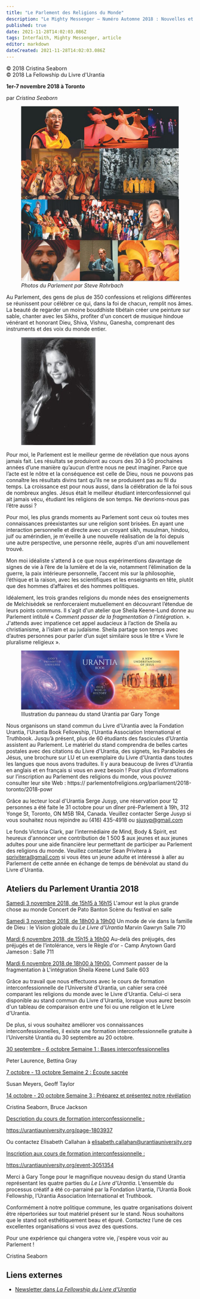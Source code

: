 ```yaml
---
title: "Le Parlement des Religions du Monde"
description: "Le Mighty Messenger — Numéro Automne 2018 : Nouvelles et opinions pour les lecteurs du Livre d'Urantia"
published: true
date: 2021-11-28T14:02:03.086Z
tags: Interfaith, Mighty Messenger, article
editor: markdown
dateCreated: 2021-11-28T14:02:03.086Z
---
```


<p class="v-card v-sheet theme--light grey lighten-3 px-2">© 2018 Cristina Seaborn<br>© 2018 La Fellowship du Livre d'Urantia</p>

**1er-7 novembre 2018 à Toronto**

par _Cristina Seaborn_

<figure id="Figure_1" class="image urantiapedia">
<img src="/image/article/The_Mighty_Messenger/2018_Fall/Parliament.jpg">
<figcaption><em>Photos du Parlement par Steve Rohrbach</em></figcaption>
</figure>

Au Parlement, des gens de plus de 350 confessions et religions différentes se réunissent pour célébrer ce qui, dans la foi de chacun, remplit nos âmes. La beauté de regarder un moine bouddhiste tibétain créer une peinture sur sable, chanter avec les Sikhs, profiter d'un concert de musique hindoue vénérant et honorant Dieu, Shiva, Vishnu, Ganesha, comprenant des instruments et des voix du monde entier.

<figure id="Figure_2" class="image urantiapedia image-style-align-left">
<img src="/image/article/The_Mighty_Messenger/2018_Fall/Cristina_Seaborn.jpg">
</figure>

Pour moi, le Parlement est le meilleur germe de révélation que nous ayons jamais fait. Les résultats se produiront au cours des 30 à 50 prochaines années d’une manière qu’aucun d’entre nous ne peut imaginer. Parce que l’acte est le nôtre et la conséquence est celle de Dieu, nous ne pouvons pas connaître les résultats divins tant qu’ils ne se produisent pas au fil du temps. La croissance est pour nous aussi, dans la célébration de la foi sous de nombreux angles. Jésus était le meilleur étudiant interconfessionnel qui ait jamais vécu, étudiant les religions de son temps. Ne devrions-nous pas l’être aussi ?

Pour moi, les plus grands moments au Parlement sont ceux où toutes mes connaissances préexistantes sur une religion sont brisées. En ayant une interaction personnelle et directe avec un croyant sikh, musulman, hindou, juif ou amérindien, je m'éveille à une nouvelle réalisation de la foi depuis une autre perspective, une personne réelle, auprès d'un ami nouvellement trouvé.

Mon moi idéaliste s'attend à ce que nous expérimentions davantage de signes de vie à l’ère de la lumière et de la vie, notamment l’élimination de la guerre, la paix intérieure personnelle, l’accent mis sur la philosophie, l’éthique et la raison, avec les scientifiques et les enseignants en tête, plutôt que des hommes d’affaires et des hommes politiques.

Idéalement, les trois grandes religions du monde nées des enseignements de Melchisédek se renforceraient mutuellement en découvrant l’étendue de leurs points communs. Il s'agit d'un atelier que Sheila Keene-Lund donne au Parlement intitulé « _Comment passer de la fragmentation à l’intégration._ ». J'attends avec impatience cet appel audacieux à l’action de Sheila au christianisme, à l’islam et au judaïsme. Sheila partage son temps avec d’autres personnes pour parler d’un sujet similaire sous le titre « Vivre le pluralisme religieux ». 

<figure id="Figure_3" class="image urantiapedia">
<img src="/image/article/The_Mighty_Messenger/2018_Fall/Urantia_Booth_Gary_Tonge.jpg">
<figcaption><en>Illustration du panneau du stand Urantia par Gary Tonge</en></figcaptionn>
</figure>

Nous organisons un stand commun du Livre d'Urantia avec la Fondation Urantia, l’Urantia Book Fellowship, l’Urantia Association International et Truthbook. Jusqu’à présent, plus de 60 étudiants des fascicules d’Urantia assistent au Parlement. Le matériel du stand comprendra de belles cartes postales avec des citations du Livre d'Urantia, des signets, les Paraboles de Jésus, une brochure sur LU et un exemplaire du Livre d'Urantia dans toutes les langues que nous avons traduites. Il y aura beaucoup de livres d'Urantia en anglais et en français si vous en avez besoin ! Pour plus d'informations sur l’inscription au Parlement des religions du monde, vous pouvez consulter leur site Web : https:// parlementofreligions.org/parliament/2018-toronto/2018-powr

Grâce au lecteur local d'Urantia Serge Jusyp, une réservation pour 12 personnes a été faite le 31 octobre pour un dîner pré-Parlement à 19h, 312 Yonge St, Toronto, ON M5B 1R4, Canada. Veuillez contacter Serge Jusyp si vous souhaitez nous rejoindre au (416) 435-4918 ou sjusyp@gmail.com

Le fonds Victoria Clark, par l’intermédiaire de Mind, Body & Spirit, est heureux d'annoncer une contribution de 1 500 $ aux jeunes et aux jeunes adultes pour une aide financière leur permettant de participer au Parlement des religions du monde. Veuillez contacter Sean Privitera à sprivitera@gmail.com si vous êtes un jeune adulte et intéressé à aller au Parlement de cette année en échange de temps de bénévolat au stand du Livre d'Urantia. 

## Ateliers du Parlement Urantia 2018

<ins>Samedi 3 novembre 2018, de 15h15 à 16h15</ins>
L'amour est la plus grande chose au monde 
Concert de Pato Banton
Scène du festival en salle

<ins>Samedi 3 novembre 2018, de 18h00 à 19h00</ins>
Un mode de vie dans la famille de Dieu : le
Vision globale du _Le Livre d'Urantia_
Marvin Gawryn
Salle 710

<ins>Mardi 6 novembre 2018, de 15h15 à 16h00</ins>
Au-delà des préjugés, des préjugés et de l’intolérance, vers le
Règle d'or - Camp Anytown
Gard Jameson :
Salle 711

<ins>Mardi 6 novembre 2018 de 18h00 à 19h00.</ins>
Comment passer de la fragmentation à
L'intégration
Sheila Keene Lund
Salle 603

Grâce au travail que nous effectuons avec le cours de formation interconfessionnelle de l’Université d'Urantia, un cahier sera créé comparant les religions du monde avec le Livre d'Urantia. Celui-ci sera disponible au stand commun du Livre d'Urantia, lorsque vous aurez besoin d'un tableau de comparaison entre une foi ou une religion et le Livre d'Urantia. 

De plus, si vous souhaitez améliorer vos connaissances interconfessionnelles, il existe une formation interconfessionnelle gratuite à l’Université Urantia du 30 septembre au 20 octobre.

<ins>30 septembre - 6 octobre Semaine 1 : Bases interconfessionnelles</ins> 

Peter Laurence, Bettina Gray 

<ins>7 octobre - 13 octobre Semaine 2 : Écoute sacrée</ins> 

Susan Meyers, Geoff Taylor 

<ins>14 octobre - 20 octobre Semaine 3 : Préparez et présentez notre révélation</ins> 

Cristina Seaborn, Bruce Jackson 

<ins>Description du cours de formation interconfessionnelle :</ins> 

https://urantiauniversity.org/page-1803937 

Ou contactez Elisabeth Callahan à elisabeth.callahan@urantiauniversity.org 

<ins>Inscription aux cours de formation interconfessionnelle :</ins> 

https://urantiauniversity.org/event-3051354 

Merci à Gary Tonge pour le magnifique nouveau design du stand Urantia représentant les quatre parties du _Le Livre d'Urantia_. L’ensemble du processus créatif a été co-parrainé par la Fondation Urantia, l’Urantia Book Fellowship, l’Urantia Association International et Truthbook. 

Conformément à notre politique commune, les quatre organisations doivent être répertoriées sur tout matériel présent sur le stand. Nous souhaitons que le stand soit esthétiquement beau et épuré. Contactez l’une de ces excellentes organisations si vous avez des questions. 

Pour une expérience qui changera votre vie, j'espère vous voir au Parlement ! 

Cristina Seaborn 

## Liens externes

* [Newsletter dans _La Fellowship du Livre d'Urantia_](https://assetrepository.urantiabook.org/AssetRepository/Communications/Mighty-Messenger/MM-2018-Fall.pdf)

<br>

